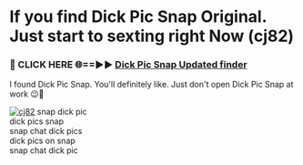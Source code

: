# If you find Dick Pic Snap Original. Just start to sexting right Now (cj82)

<h3>🔴 CLICK HERE 🌐==►► <a href="https://tinyurl.com/mtbk5fxa" rel="nofollow">Dick Pic Snap Updated finder</a></h3>

I found Dick Pic Snap. You'll definitely like. Just don't open Dick Pic Snap at work 😉💬

[![cj82](https://i.imgur.com/Q8WKrnY.jpeg)](https://tinyurl.com/mtbk5fxa)
snap dick pic<br>
dick pics snap<br>
snap chat dick pics<br>
dick pics on snap<br>
snap chat dick pic